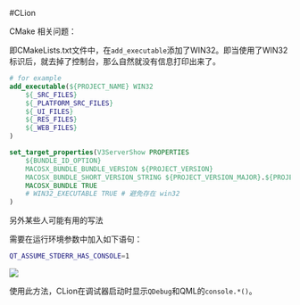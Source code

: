 
#CLion

CMake 相关问题：

即CMakeLists.txt文件中，在`add_executable`添加了WIN32。即当使用了WIN32标识后，就去掉了控制台，那么自然就没有信息打印出来了。

```cmake
# for example
add_executable(${PROJECT_NAME} WIN32
    ${_SRC_FILES}
    ${_PLATFORM_SRC_FILES}
    ${_UI_FILES}
    ${_RES_FILES}
    ${_WEB_FILES}
)

set_target_properties(V3ServerShow PROPERTIES
    ${BUNDLE_ID_OPTION}
    MACOSX_BUNDLE_BUNDLE_VERSION ${PROJECT_VERSION}
    MACOSX_BUNDLE_SHORT_VERSION_STRING ${PROJECT_VERSION_MAJOR}.${PROJECT_VERSION_MINOR}
    MACOSX_BUNDLE TRUE
    # WIN32_EXECUTABLE TRUE # 避免存在 win32
)
```

另外某些人可能有用的写法

需要在运行环境参数中加入如下语句：

```bash
QT_ASSUME_STDERR_HAS_CONSOLE=1
```

![](https://images.cnblogs.com/cnblogs_com/RioTian/2326543/o_231115053453_%E4%BC%81%E4%B8%9A%E5%BE%AE%E4%BF%A1%E6%88%AA%E5%9B%BE_20231115133440.png)

使用此方法，CLion在调试器启动时显示`QDebug`和QML的`console.*()`。